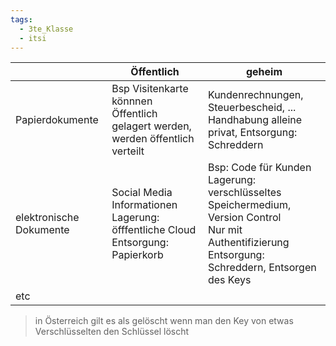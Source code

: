 ```yaml
---
tags:
  - 3te_Klasse
  - itsi
---
```


|                         | Öffentlich                                                                           | geheim                                                                                                                                                       |
| ----------------------- | ------------------------------------------------------------------------------------ | ------------------------------------------------------------------------------------------------------------------------------------------------------------ |
| Papierdokumente         | Bsp Visitenkarte<br>könnnen Öffentlich gelagert werden, werden öffentlich verteilt   | Kundenrechnungen, Steuerbescheid, ...<br>Handhabung alleine privat, Entsorgung: Schreddern                                                                   |
| elektronische Dokumente | Social Media Informationen<br>Lagerung: öfffentliche Cloud<br>Entsorgung: Papierkorb | Bsp: Code für Kunden<br>Lagerung: verschlüsseltes Speichermedium, Version Control<br>Nur mit Authentifizierung<br>Entsorgung: Schreddern, Entsorgen des Keys |
| etc                     |                                                                                      |                                                                                                                                                              |

> in Österreich gilt es als gelöscht wenn man den Key von etwas Verschlüsselten den Schlüssel löscht